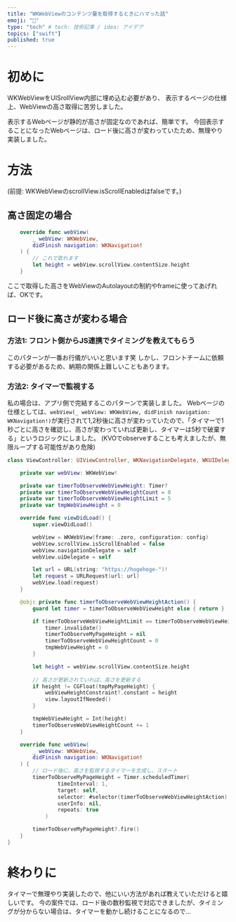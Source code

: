 ```yaml
---
title: "WKWebViewのコンテンツ量を取得するときにハマった話"
emoji: "🔖"
type: "tech" # tech: 技術記事 / idea: アイデア
topics: ["swift"]
published: true
---
```

# 初めに
WKWebViewをUISrollView内部に埋め込む必要があり、
表示するページの仕様上、WebViewの高さ取得に苦労しました。

表示するWebページが静的が高さが固定なのであれば、簡単です。
今回表示することになったWebページは、ロード後に高さが変わっていたため、無理やり実装しました。

# 方法
(前提: WKWebViewのscrollView.isScrollEnabledはfalseです。)

## 高さ固定の場合
```swift
    override func webView(
        _ webView: WKWebView,
        didFinish navigation: WKNavigation!
    ) {
        // これで取れます
        let height = webView.scrollView.contentSize.height
    }
```
ここで取得した高さをWebViewのAutolayoutの制約やframeに使ってあげれば、OKです。

## ロード後に高さが変わる場合
### 方法1: フロント側からJS連携でタイミングを教えてもらう
このパターンが一番お行儀がいいと思います笑
しかし、フロントチームに依頼する必要があるため、納期の関係上難しいこともあります。

### 方法2: タイマーで監視する
私の場合は、アプリ側で完結するこのパターンで実装しました。
Webページの仕様としては、`webView(_ webView: WKWebView, didFinish navigation: WKNavigation!)`が実行されて1,2秒後に高さが変わっていたので、「タイマーで1秒ごとに高さを確認し、高さが変わっていれば更新し、タイマーは5秒で破棄する」というロジックにしました。
(KVOでobserveすることも考えましたが、無限ループする可能性があり危険)

```swift
class ViewController: UIViewController, WKNavigationDelegate, WKUIDelegate {

    private var webView: WKWebView!

    private var timerToObserveWebViewHeight: Timer?
    private var timerToObserveWebViewHeightCount = 0
    private var timerToObserveWebViewHeightLimit = 5
    private var tmpWebViewHeight = 0

    override func viewDidLoad() {
        super.viewDidLoad()

        webView = WKWebView(frame: .zero, configuration: config)
        webView.scrollView.isScrollEnabled = false
        webView.navigationDelegate = self
        webView.uiDelegate = self

        let url = URL(string: "https://hogehoge-")!
        let request = URLRequest(url: url)
        webView.load(request)
    }

    @objc private func timerToObserveWebViewHeightAction() {
        guard let timer = timerToObserveWebViewHeight else { return }

        if timerToObserveWebViewHeightLimit == timerToObserveWebViewHeightCount {
            timer.invalidate()
            timerToObserveMyPageHeight = nil
            timerToObserveWebViewHeightCount = 0
            tmpWebViewHeight = 0
        }

        let height = webView.scrollView.contentSize.height
    
        // 高さが更新されていれば、高さを更新する
        if height != CGFloat(tmpMyPageHeight) {
            webViewHeightConstraint?.constant = height
            view.layoutIfNeeded()
        }

        tmpWebViewHeight = Int(height)
        timerToObserveWebViewHeightCount += 1
    }

    override func webView(
        _ webView: WKWebView,
        didFinish navigation: WKNavigation!
    ) {
        // ロード後に、高さを監視するタイマーを生成し、スタート
        timerToObserveMyPageHeight = Timer.scheduledTimer(
                timeInterval: 1,
                target: self,
                selector: #selector(timerToObserveWebViewHeightAction),
                userInfo: nil,
                repeats: true
            )

        timerToObserveMyPageHeight?.fire()
    }
}
```

# 終わりに
タイマーで無理やり実装したので、他にいい方法があれば教えていただけると嬉しいです。
今の案件では、ロード後の数秒監視で対応できましたが、タイミングが分からない場合は、タイマーを動かし続けることになるので...
